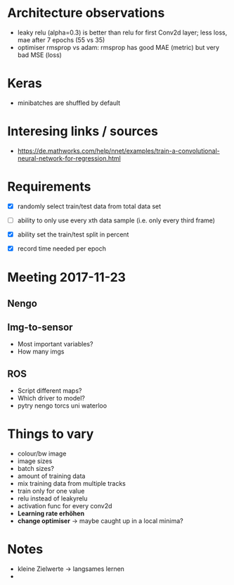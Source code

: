 # Architecture observations
 - leaky relu (alpha=0.3) is better than relu for first Conv2d layer; less loss, mae after 7 epochs (55 vs 35)
 - optimiser rmsprop vs adam: rmsprop has good MAE (metric) but very bad MSE (loss)


# Keras
 - minibatches are shuffled by default

# Interesing links / sources
 - https://de.mathworks.com/help/nnet/examples/train-a-convolutional-neural-network-for-regression.html

# Requirements
 * [X] randomly select train/test data from total data set
 * [ ] ability to only use every xth data sample (i.e. only every third frame)
 * [X] ability set the train/test split in percent
 * [X] record time needed per epoch


 # Meeting 2017-11-23
 ## Nengo

 ## Img-to-sensor
  - Most important variables?
  - How many imgs

 ## ROS
  - Script different maps?
  - Which driver to model?
  - pytry nengo torcs uni waterloo


# Things to vary
 * colour/bw image
 * image sizes
 * batch sizes? 
 * amount of training data
 * mix training data from multiple tracks
 * train only for one value
 * relu instead of leakyrelu
 * activation func for every conv2d
 * **Learning rate erhöhen**
 * **change optimiser** -> maybe caught up in a local minima?

# Notes
 * kleine Zielwerte -> langsames lernen
 * 












